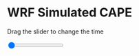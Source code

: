 <h1>WRF Simulated CAPE</h1>
<p>Drag the slider to change the time</p>

<div class="slidecontainer">
<input oninput='setImage(this)' class="slider" type="range" min="0" max="7" value="0" step="1" />
<img id='img'/>
</div>

<script>
var img = document.getElementById('img');
var img_array = ['/assets/images/wrf/cp_wrfout_d01_2020-03-17_12:00:00.png',
'/assets/images/wrf/cp_wrfout_d01_2020-03-17_13:00:00.png',
'/assets/images/wrf/cp_wrfout_d01_2020-03-17_14:00:00.png',
'/assets/images/wrf/cp_wrfout_d01_2020-03-17_15:00:00.png',
'/assets/images/wrf/cp_wrfout_d01_2020-03-17_16:00:00.png',
'/assets/images/wrf/cp_wrfout_d01_2020-03-17_17:00:00.png',
'/assets/images/wrf/cp_wrfout_d01_2020-03-17_18:00:00.png',];
function setImage(obj)
{
        var value = obj.value;
        img.src = img_array[value];

}
</script>
